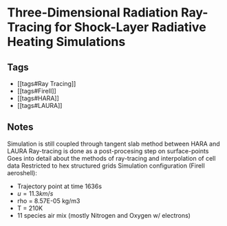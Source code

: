 # Three-Dimensional Radiation Ray-Tracing for Shock-Layer Radiative Heating Simulations

## Tags

  - [[tags#Ray Tracing]]
  - [[tags#FireII]]
  - [[tags#HARA]]
  - [[tags#LAURA]]

## Notes

Simulation is still coupled through tangent slab method between HARA and LAURA
Ray-tracing is done as a post-procesing step on surface-points
Goes into detail about the methods of ray-tracing and interpolation of cell data
Restricted to hex structured grids
Simulation configuration (FireII aeroshell):
  - Trajectory point at time 1636s
  - $u = 11.3km/s$
  - rho = 8.57E-05 kg/m3
  - T = 210K
  - 11 species air mix (mostly Nitrogen and Oxygen w/ electrons)

